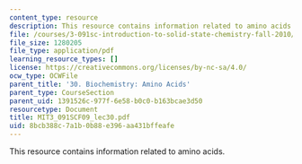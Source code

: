 ```yaml
---
content_type: resource
description: This resource contains information related to amino acids.
file: /courses/3-091sc-introduction-to-solid-state-chemistry-fall-2010/8bcb388c7a1b0b88e396aa431bffeafe_MIT3_091SCF09_lec30.pdf
file_size: 1280205
file_type: application/pdf
learning_resource_types: []
license: https://creativecommons.org/licenses/by-nc-sa/4.0/
ocw_type: OCWFile
parent_title: '30. Biochemistry: Amino Acids'
parent_type: CourseSection
parent_uid: 1391526c-977f-6e58-b0c0-b163bcae3d50
resourcetype: Document
title: MIT3_091SCF09_lec30.pdf
uid: 8bcb388c-7a1b-0b88-e396-aa431bffeafe
---
```

This resource contains information related to amino acids.